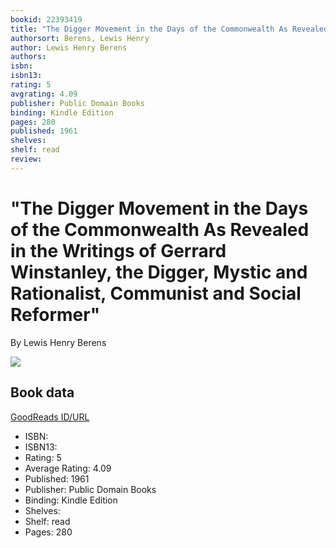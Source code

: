 ```yaml
---
bookid: 22393419
title: "The Digger Movement in the Days of the Commonwealth As Revealed in the Writings of Gerrard Winstanley, the Digger, Mystic and Rationalist, Communist and Social Reformer"
authorsort: Berens, Lewis Henry
author: Lewis Henry Berens
authors: 
isbn: 
isbn13: 
rating: 5
avgrating: 4.09
publisher: Public Domain Books
binding: Kindle Edition
pages: 280
published: 1961
shelves: 
shelf: read
review: 
---
```


# "The Digger Movement in the Days of the Commonwealth As Revealed in the Writings of Gerrard Winstanley, the Digger, Mystic and Rationalist, Communist and Social Reformer"

By Lewis Henry Berens

![](../../1401733516l/22393419.jpg)

## Book data

[GoodReads ID/URL](https://www.goodreads.com/book/show/22393419)

- ISBN: 
- ISBN13: 
- Rating: 5
- Average Rating: 4.09
- Published: 1961
- Publisher: Public Domain Books
- Binding: Kindle Edition
- Shelves: 
- Shelf: read
- Pages: 280

